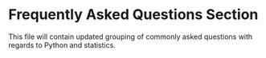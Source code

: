 # Frequently Asked Questions Section
This file will contain updated grouping of commonly asked questions with regards to Python and statistics. 
